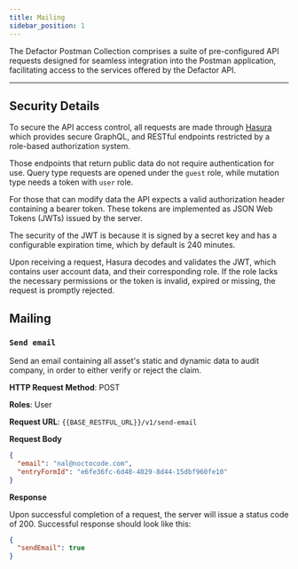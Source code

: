 ```yaml
---
title: Mailing
sidebar_position: 1
---
```


The Defactor Postman Collection comprises a suite of pre-configured API requests designed for seamless integration into the Postman application, facilitating access to the services offered by the Defactor API.

---

## Security Details

To secure the API access control, all requests are made through [Hasura](https://hasura.io/) which provides secure GraphQL, and RESTful endpoints restricted by a role-based authorization system.

Those endpoints that return public data do not require authentication for use. Query type requests are opened under the `guest` role, while mutation type needs a token with `user` role.

For those that can modify data the API expects a valid authorization header containing a bearer token. These tokens are implemented as JSON Web Tokens (JWTs) issued by the server.

The security of the JWT is because it is signed by a secret key and has a configurable expiration time, which by default is 240 minutes.

Upon receiving a request, Hasura decodes and validates the JWT, which contains user account data, and their corresponding role. If the role lacks the necessary permissions or the token is invalid, expired or missing, the request is promptly rejected.


## Mailing

### `Send email`

Send an email containing all asset's static and dynamic data to audit company, in order to either verify or reject the claim.

**HTTP Request Method**: POST

**Roles**: User

**Request URL**: `{{BASE_RESTFUL_URL}}/v1/send-email`

**Request Body**

```json
{
  "email": "nal@noctocode.com",
  "entryFormId": "e6fe36fc-6d48-4029-8d44-15dbf960fe10"
}
```

**Response**

Upon successful completion of a request, the server will issue a status code of 200. Successful response should look like this:

```json
{
  "sendEmail": true
}
```
